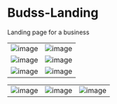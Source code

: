 # Budss-Landing

Landing page for a business

<table>
  <tr>
    <td><img src="https://github.com/SilentCoast/Budss-Landing/assets/94042423/5ddf617a-ca6c-4d4b-bc08-dfd3762e4411" alt="image"></td>
    <td><img src="https://github.com/SilentCoast/Budss-Landing/assets/94042423/17032ce2-ae32-420a-8362-5cde61411890" alt="image"></td>
  </tr>
  <tr>
    <td><img src="https://github.com/SilentCoast/Budss-Landing/assets/94042423/dfa78462-eb17-4daf-afef-81b42c51a0af" alt="image"></td>
    <td><img src="https://github.com/SilentCoast/Budss-Landing/assets/94042423/41eb35d9-628e-4e17-81a1-02a6b73f34cd" alt="image"></td>
  </tr>
  <tr>
    <td><img src="https://github.com/SilentCoast/Budss-Landing/assets/94042423/5468ab5a-9cb6-4cdf-b1a1-6c3379ade4f9" alt="image"></td>
    <td><img src="https://github.com/SilentCoast/Budss-Landing/assets/94042423/168ed438-4aa9-4973-80f8-8caedbf9a7a2" alt="image"></td>
  </tr>
</table>

<table>
  <tr>
    <td><img src="https://github.com/SilentCoast/Budss-Landing/assets/94042423/c750858c-f7da-46e0-a6e4-3f747acc5ec2" alt="image"></td>
    <td><img src="https://github.com/SilentCoast/Budss-Landing/assets/94042423/d074a5ff-ada8-4173-920a-5e05132d76dc" alt="image"></td>
    <td><img src="https://github.com/SilentCoast/Budss-Landing/assets/94042423/31b6b9ff-1ec0-4566-9d5f-a21a36a1788e" alt="image"></td>
  </tr>
</table>

